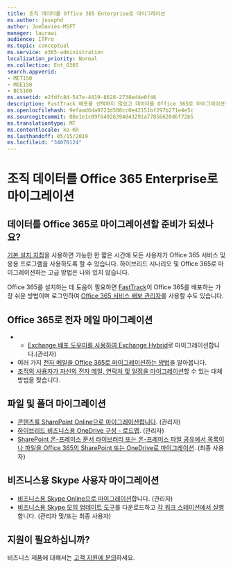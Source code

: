 ```yaml
---
title: 조직 데이터를 Office 365 Enterprise로 마이그레이션
ms.author: josephd
author: JoeDavies-MSFT
manager: laurawi
audience: ITPro
ms.topic: conceptual
ms.service: o365-administration
localization_priority: Normal
ms.collection: Ent_O365
search.appverid:
- MET150
- MOE150
- BCS160
ms.assetid: e2fdfc8d-547e-4419-8628-2738ed4e0f46
description: FastTrack 배포를 선택하지 않았고 데이터를 Office 365로 마이그레이션할 준비가 되었다면 여기가 시작 지점입니다.
ms.openlocfilehash: 9efaad6da9723d588cc0e42151bf297b271e4e5c
ms.sourcegitcommit: 08e1e1c09f64926394043291a77856620d6f72b5
ms.translationtype: MT
ms.contentlocale: ko-KR
ms.lasthandoff: 05/15/2019
ms.locfileid: "34070124"
---
```

# <a name="migrate-your-organization-data-to-office-365-enterprise"></a>조직 데이터를 Office 365 Enterprise로 마이그레이션

## <a name="ready-to-migrate-your-data-to-office-365"></a>데이터를 Office 365로 마이그레이션할 준비가 되셨나요?

[기본 설치 지침](https://support.office.com/article/Set-up-Office-365-for-business-6a3a29a0-e616-4713-99d1-15eda62d04fa)을 사용하면 가능한 한 짧은 시간에 모든 사용자가 Office 365 서비스 및 응용 프로그램을 사용하도록 할 수 있습니다. 하이브리드 시나리오 및 Office 365로 마이그레이션하는 고급 방법은 나와 있지 않습니다. 
  
Office 365를 설치하는 데 도움이 필요하면 [FastTrack](https://fasttrack.microsoft.com/office)이 Office 365를 배포하는 가장 쉬운 방법이며 로그인하여 [Office 365 서비스 배보 관리자](deployment-advisors-for-office-365.md)를 사용할 수도 있습니다.

## <a name="migrate-email-to-office-365"></a>Office 365로 전자 메일 마이그레이션
- - [Exchange 배포 도우미를 사용하여 Exchange Hybrid](https://technet.microsoft.com/exdeploy2013)로 마이그레이션합니다.(관리자)
- 여러 가지 [전자 메일을 Office 365로 마이그레이션하는 방법](https://support.office.com/article/Ways-to-migrate-multiple-email-accounts-to-Office-365-0a4913fe-60fb-498f-9155-a86516418842)을 알아봅니다.
- [ 조직의 사용자가 자신의 전자 메일, 연락처 및 일정을 마이그레이션](https://support.office.com/article/Migrate-email-and-contacts-to-Office-365-for-business-a3e3bddb-582e-4133-8670-e61b9f58627e)할 수 있는 대체 방법을 찾습니다.

## <a name="migrate-files-and-folders"></a>파일 및 폴더 마이그레이션
- [콘텐츠를 SharePoint Online으로 마이그레이션합니다](https://support.office.com/article/d8c6ce52-f8a2-4661-97f7-45e49351bdb9). (관리자)
- [하이브리드 비즈니스용 OneDrive 구성 - 로드맵](https://docs.microsoft.com/SharePoint/hybrid/configure-hybrid-onedrive-for-businessroadmap). (관리자)
- [SharePoint 온-프레미스 문서 라이브러리 또는 온-프레미스 파일 공유에서 목록이나 파일을 Office 365의 SharePoint 또는 OneDrive로 마이그레이션](https://docs.microsoft.com/sharepointmigration/introducing-the-sharepoint-migration-tool). (최종 사용자)

## <a name="migrate-skype-for-business-users"></a>비즈니스용 Skype 사용자 마이그레이션
- [비즈니스용 Skype Online으로 마이그레이션](https://technet.microsoft.com/library/jj204969.aspx)합니다. (관리자)
- [비즈니스용 Skype 모임 업데이트 도구](https://www.microsoft.com/en-us/download/details.aspx?id=51659)를 다운로드하고 [각 워크 스테이션에서 실행](https://support.office.com/article/Meeting-Update-Tool-for-Skype-for-Business-and-Lync-2b525fe6-ed0f-4331-b533-c31546fcf4d4)합니다. (관리자 및/또는 최종 사용자)
  
## <a name="need-to-talk-to-support"></a>지원이 필요하십니까?
비즈니스 제품에 대해서는 [고객 지원에 문의](https://support.office.com/article/32a17ca7-6fa0-4870-8a8d-e25ba4ccfd4b)하세요.